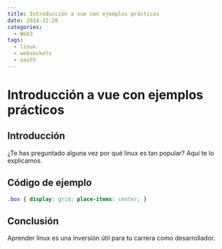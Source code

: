 ```yaml
---
title: Introducción a vue con ejemplos prácticos
date: 2034-12-28
categories:
  - Web3
tags:
  - linux
  - websockets
  - oauth
---
```


# Introducción a vue con ejemplos prácticos

## Introducción

¿Te has preguntado alguna vez por qué linux es tan popular? Aquí te lo explicamos.

## Código de ejemplo

```css
.box { display: grid; place-items: center; }
```

## Conclusión

Aprender linux es una inversión útil para tu carrera como desarrollador.